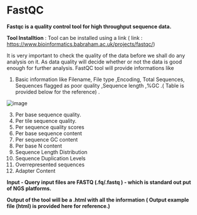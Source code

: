 # FastQC

**Fastqc is a quality control tool for high throughput sequence data.**

**Tool Installtion** : Tool can be installed using a link  ( link : https://www.bioinformatics.babraham.ac.uk/projects/fastqc/) 

It is very important to check the quality of the data before we shall do any analysis on it. As data quality will decide whether or not the data is good enough for further analysis.
FastQC tool will provide informations like 

1. Basic information like Filename, File type ,Encoding, Total Sequences, Sequences flagged as poor quality ,Sequence length ,%GC .( Table is provided below for the reference) .

![image](https://github.com/user-attachments/assets/5c491237-54f9-42c8-acc5-424571a2e20d)

3. Per base sequence quality.
4. Per tile sequence quality.
5. Per sequence quality scores
6. Per base sequence content
7. Per sequence GC content
8. Per base N content
9. Sequence Length Distribution
10. Sequence Duplication Levels
11. Overrepresented sequences
12. Adapter Content

**Input - Query input files are FASTQ (.fq/.fastq ) - which is standard out put of NGS platforms.**

**Output of the tool will be a .html with all the information ( Output example file (html) is provided here for reference.)**
